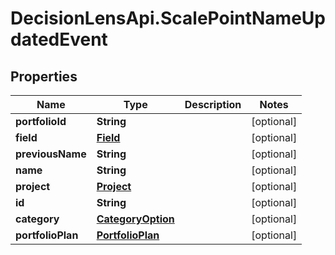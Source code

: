# DecisionLensApi.ScalePointNameUpdatedEvent

## Properties
Name | Type | Description | Notes
------------ | ------------- | ------------- | -------------
**portfolioId** | **String** |  | [optional] 
**field** | [**Field**](Field.md) |  | [optional] 
**previousName** | **String** |  | [optional] 
**name** | **String** |  | [optional] 
**project** | [**Project**](Project.md) |  | [optional] 
**id** | **String** |  | [optional] 
**category** | [**CategoryOption**](CategoryOption.md) |  | [optional] 
**portfolioPlan** | [**PortfolioPlan**](PortfolioPlan.md) |  | [optional] 


